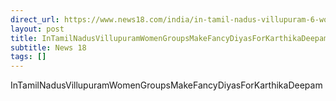 ```yaml
---
direct_url: https://www.news18.com/india/in-tamil-nadus-villupuram-6-women-groups-make-fancy-diyas-for-karthika-deepam-8669399.html
layout: post
title: InTamilNadusVillupuramWomenGroupsMakeFancyDiyasForKarthikaDeepam
subtitle: News 18
tags: []
---
```


InTamilNadusVillupuramWomenGroupsMakeFancyDiyasForKarthikaDeepam
